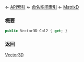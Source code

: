 ← [API索引](Api-Index) ← [命名空间索引](Namespace-Index) ← [MatrixD](VRageMath.MatrixD)

### 概要

```csharp
public Vector3D Col2 { get; }
```

### 返回

[Vector3D](VRageMath.Vector3D)

